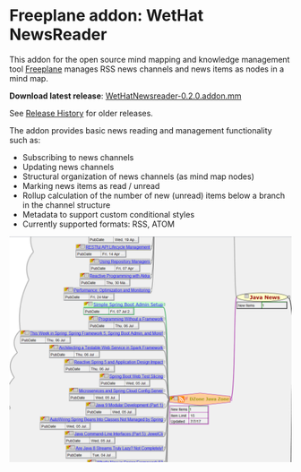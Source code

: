 # Freeplane addon: WetHat NewsReader

This addon for the open source mind mapping and knowledge management tool [Freeplane](https://www.freeplane.org/wiki/index.php/Main_Page)
manages RSS news channels and news items as nodes in a mind map.

**Download latest release**: [WetHatNewsreader-0.2.0.addon.mm](https://github.com/WetHat/freeplane-addon-newsreader/releases/download/v0.2.0/WetHatNewsreader-0.2.0.addon.mm)

See [Release History](https://github.com/WetHat/freeplane-addon-newsreader/releases) for older releases.

The addon provides basic news reading and management functionality such as:

* Subscribing to news channels
* Updating news channels
* Structural organization of news channels (as mind map nodes)
* Marking news items as read / unread
* Rollup calculation of the number of new (unread) items below a branch in the channel structure
* Metadata to support custom conditional styles
* Currently supported formats: RSS, ATOM

![RSSfeed](images/intro.png)